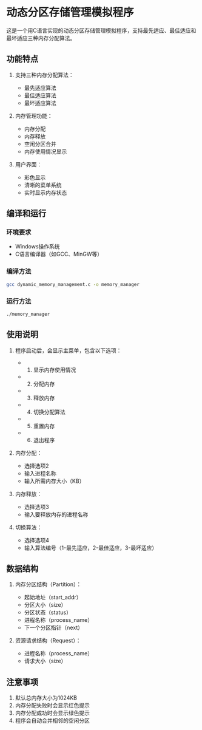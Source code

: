 # 动态分区存储管理模拟程序

这是一个用C语言实现的动态分区存储管理模拟程序，支持最先适应、最佳适应和最坏适应三种内存分配算法。

## 功能特点

1. 支持三种内存分配算法：
   - 最先适应算法
   - 最佳适应算法
   - 最坏适应算法

2. 内存管理功能：
   - 内存分配
   - 内存释放
   - 空闲分区合并
   - 内存使用情况显示

3. 用户界面：
   - 彩色显示
   - 清晰的菜单系统
   - 实时显示内存状态

## 编译和运行

### 环境要求
- Windows操作系统
- C语言编译器（如GCC、MinGW等）

### 编译方法
```bash
gcc dynamic_memory_management.c -o memory_manager
```

### 运行方法
```bash
./memory_manager
```

## 使用说明

1. 程序启动后，会显示主菜单，包含以下选项：
   - 1. 显示内存使用情况
   - 2. 分配内存
   - 3. 释放内存
   - 4. 切换分配算法
   - 5. 重置内存
   - 6. 退出程序

2. 内存分配：
   - 选择选项2
   - 输入进程名称
   - 输入所需内存大小（KB）

3. 内存释放：
   - 选择选项3
   - 输入要释放内存的进程名称

4. 切换算法：
   - 选择选项4
   - 输入算法编号（1-最先适应，2-最佳适应，3-最坏适应）

## 数据结构

1. 内存分区结构（Partition）：
   - 起始地址（start_addr）
   - 分区大小（size）
   - 分区状态（status）
   - 进程名称（process_name）
   - 下一个分区指针（next）

2. 资源请求结构（Request）：
   - 进程名称（process_name）
   - 请求大小（size）

## 注意事项

1. 默认总内存大小为1024KB
2. 内存分配失败时会显示红色提示
3. 内存分配成功时会显示绿色提示
4. 程序会自动合并相邻的空闲分区 